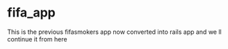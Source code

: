 # fifa_app
This is the previous fifasmokers app now converted into rails app and we ll continue it from here




